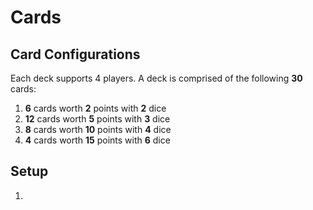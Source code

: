 # Cards

## Card Configurations

Each deck supports 4 players. A deck is comprised of the following __30__ cards:

1. __6__ cards worth __2__ points with __2__ dice
2. __12__ cards worth __5__ points with __3__ dice
3. __8__ cards worth __10__ points with __4__ dice
4. __4__ cards worth __15__ points with __6__ dice

## Setup

1.
